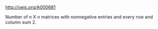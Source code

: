http://oeis.org/A000681

Number of n X n matrices with nonnegative entries and every row and column sum 2.
